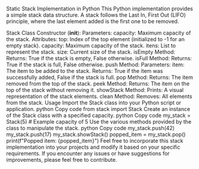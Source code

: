 Static Stack Implementation in Python
This Python implementation provides a simple stack data structure. A stack follows the Last In, First Out (LIFO) principle, where the last element added is the first one to be removed.

Stack Class
Constructor (__init__):
Parameters:
capacity: Maximum capacity of the stack.
Attributes:
top: Index of the top element (initialized to -1 for an empty stack).
capacity: Maximum capacity of the stack.
itens: List to represent the stack.
size: Current size of the stack.
isEmpty Method:
Returns:
True if the stack is empty, False otherwise.
isFull Method:
Returns:
True if the stack is full, False otherwise.
push Method:
Parameters:
item: The item to be added to the stack.
Returns:
True if the item was successfully added, False if the stack is full.
pop Method:
Returns:
The item removed from the top of the stack.
peek Method:
Returns:
The item on the top of the stack without removing it.
showStack Method:
Prints:
A visual representation of the stack elements.
clean Method:
Removes:
All elements from the stack.
Usage
Import the Stack class into your Python script or application.
python
Copy code
from stack import Stack
Create an instance of the Stack class with a specified capacity.
python
Copy code
my_stack = Stack(5)  # Example capacity of 5
Use the various methods provided by the class to manipulate the stack.
python
Copy code
my_stack.push(42)
my_stack.push(17)
my_stack.showStack()
popped_item = my_stack.pop()
print(f"Popped item: {popped_item}")
Feel free to incorporate this stack implementation into your projects and modify it based on your specific requirements. If you encounter any issues or have suggestions for improvements, please feel free to contribute.
